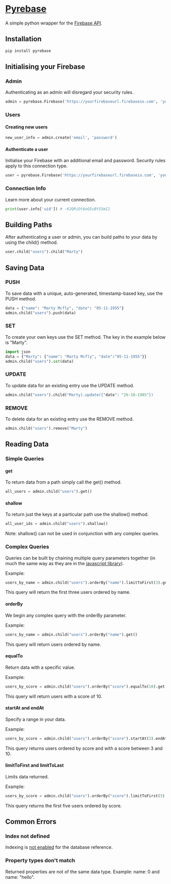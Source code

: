 # [Pyrebase](https://pypi.python.org/pypi/Pyrebase)

A simple python wrapper for the [Firebase API](https://www.firebase.com/docs/rest/guide/).

## Installation

```python
pip install pyrebase
```


## Initialising your Firebase

### Admin

Authenticating as an admin will disregard your security rules.

```python
admin = pyrebase.Firebase('https://yourfirebaseurl.firebaseio.com', 'yourfirebasesecret')
```

### Users

#### Creating new users

```python
new_user_info = admin.create('email', 'password')
```

#### Authenticate a user

Initialise your Firebase with an additional email and password. Security rules apply to this connection type.

```python
user = pyrebase.Firebase('https://yourfirebaseurl.firebaseio.com', 'yourfirebasesecret', 'email', 'password')
```

### Connection Info

Learn more about your current connection.

```python
print(user.info['uid']) # -K2QRiOt8oQ5vBYS5mI1
```

## Building Paths
After authenticating a user or admin, you can build paths to your data by using the child() method.

```python
user.child("users").child("Marty")
```

## Saving Data

### PUSH

To save data with a unique, auto-generated, timestamp-based key, use the PUSH method.

```python
data = {"name": "Marty Mcfly", "date": "05-11-1955"}
admin.child("users").push(data)
```

### SET

To create your own keys use the SET method. The key in the example below is "Marty".

```python
import json
data = {"Marty": {"name": "Marty Mcfly", "date":"05-11-1955"}}
admin.child("users").set(data)
```

### UPDATE

To update data for an existing entry use the UPDATE method.

```python
admin.child("users").child("Marty).update({"date": "26-10-1985"})
```

### REMOVE

To delete data for an existing entry use the REMOVE method.

```python
admin.child("users").remove("Marty")
```


## Reading Data

### Simple Queries

#### get

To return data from a path simply call the get() method.

```python
all_users = admin.child("users").get()
```

#### shallow

To return just the keys at a particular path use the shallow() method.

```python
all_user_ids = admin.child("users").shallow()
```

Note: shallow() can not be used in conjunction with any complex queries.


### Complex Queries

Queries can be built by chaining multiple query parameters together (in much the same way as they are in the [javascript library](https://www.firebase.com/docs/web/guide/retrieving-data.html#section-complex-queries)).

Example:
```python
users_by_name = admin.child("users").orderBy("name").limitToFirst(3).get()
```
This query will return the first three users ordered by name.

#### orderBy

We begin any complex query with the orderBy parameter.

Example:
```python
users_by_name = admin.child("users").orderBy("name").get()
```
This query will return users ordered by name.

#### equalTo

Return data with a specific value.

Example:
```python
users_by_score = admin.child("users").orderBy("score").equalTo(10).get()
```
This query will return users with a score of 10.

#### startAt and endAt

Specify a range in your data.

Example:
```python
users_by_score = admin.child("users").orderBy("score").startAt(3).endAt(10).get()
```
This query returns users ordered by score and with a score between 3 and 10.

#### limitToFirst and limitToLast

Limits data returned.

Example:
```python
users_by_score = admin.child("users").orderBy("score").limitToFirst(5).get()
```
This query returns the first five users ordered by score.


## Common Errors

### Index not defined

Indexing is [not enabled](https://www.firebase.com/docs/security/guide/indexing-data.html) for the database reference.

### Property types don't match

Returned properties are not of the same data type.
Example: name: 0 and name: "hello".